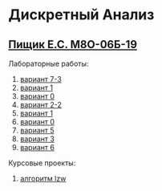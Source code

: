 # Дискретный Анализ
## [Пищик Е.С. М8О-06Б-19](https://github.com/Pe4enIks/)
Лабораторные работы:
1. [вариант 7-3](/da_tasks/da_1.pdf)
2. [вариант 1](/da_tasks/da_2.pdf)
3. [вариант 0](/da_tasks/da_3.pdf)
4. [вариант 2-2](/da_tasks/da_4.pdf)
5. [вариант 1](/da_tasks/da_5.pdf)
6. [вариант 0](/da_tasks/da_6.pdf)
7. [вариант 5](/da_tasks/da_7.pdf)
8. [вариант 3](/da_tasks/da_8.pdf)
9. [вариант 6](/da_tasks/da_9.pdf)

Курсовые проекты:
1. [алгоритм lzw](/da_course_01/report/report.pdf)
